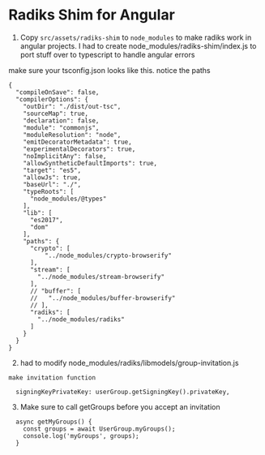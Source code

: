 # Radiks Shim for Angular

1. Copy `src/assets/radiks-shim` to `node_modules` to make radiks work in angular projects. I had to create node_modules/radiks-shim/index.js to port stuff over to typescript to handle angular errors

make sure your tsconfig.json looks like this. notice the paths

```
{
  "compileOnSave": false,
  "compilerOptions": {
    "outDir": "./dist/out-tsc",
    "sourceMap": true,
    "declaration": false,
    "module": "commonjs",
    "moduleResolution": "node",
    "emitDecoratorMetadata": true,
    "experimentalDecorators": true,
    "noImplicitAny": false,    
    "allowSyntheticDefaultImports": true,
    "target": "es5",
    "allowJs": true,
    "baseUrl": "./",
    "typeRoots": [
      "node_modules/@types"
    ],
    "lib": [
      "es2017",
      "dom"
    ],
    "paths": {
      "crypto": [
          "../node_modules/crypto-browserify"
      ],
      "stream": [
        "../node_modules/stream-browserify"
      ],
      // "buffer": [
      //   "../node_modules/buffer-browserify"
      // ],
      "radiks": [
        "../node_modules/radiks"      
      ]
    }
  }
}

```

2. had to modify  node_modules/radiks/libmodels/group-invitation.js

`make invitation function`

```
  signingKeyPrivateKey: userGroup.getSigningKey().privateKey,
```

3. Make sure to call getGroups before you accept an invitation

```
  async getMyGroups() {
    const groups = await UserGroup.myGroups();
    console.log('myGroups', groups);
  }
```